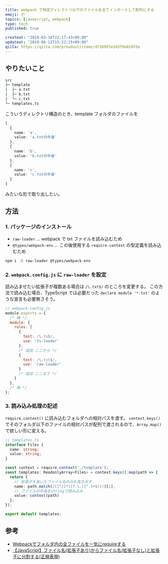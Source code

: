 ```yaml
---
title: webpack で特定ディレクトリ以下のファイルを全てインポートして配列にする
emoji: 📦
topics: [javascript, webpack]
type: tech
published: true

createat: "2019-03-16T22:17:43+09:00"
updateat: "2019-06-12T15:22:15+09:00"
qiita: https://qiita.com/proudust/items/d716957e243f9e019fda
---
```


## やりたいこと

```bash
src
├─ template
|  ├─ a.txt
|  ├─ b.txt
|  └─ c.txt
└─ templates.ts
```

こういうディレクトリ構造のとき、template フォルダのファイルを

```ts
[
  {
    name: 'a',
    value: 'a.txtの中身'
  },
  {
    name: 'b',
    value: 'b.txtの中身'
  },
  {
    name: 'c',
    value: 'c.txtの中身'
  }
]
```

みたいな形で取り出したい。

## 方法

### 1. パッケージのインストール

- `raw-loader` ... webpack で txt ファイルを読み込むため
- `@types/webpack-env` ... この後使用する `require.context` の型定義を読み込むため

```bash
npm i -D raw-loader @types/webpack-env
```

### 2. `webpack.config.js` に `raw-loader` を設定

読み込ませたい拡張子が複数ある場合は `/\.txt$/` のところを変更する。
この方法で読み込む場合、TypeScript では必要だった `declare module '*.txt'` のような宣言も必要無さそう。

```js
// webpack.config.js
module.exports = {
  /* 略 */
  module: {
    rules: [
      {
        test: /\.ts$/,
        use: 'ts-loader'
      },
      /* 追加 ここから */
      {
        test: /\.txt$/,
        use: 'raw-loader'
      }
      /* 追加 ここまで */
    ]
  },
  /* 略 */
};
```

### 3. 読み込み処理の記述

`require.context()` に読み込むフォルダへの相対パスを渡す。
`context.keys()` でそのフォルダ以下のファイルの相対パスが配列で渡されるので、`Array.map()` で欲しい形に変える。

```ts
// templates.ts
interface Files {
  name: string;
  value: string;
}

const context = require.context('./template');
const templates: ReadonlyArray<Files> = context.keys().map(path => {
  return {
    // 拡張子を省いたファイル名のみを抜き出す
    name: path.match(/([^/]*)(?:\.([^.]+$))/)[1],
    // ファイルの中身をstringで読み込み
    value: context(path)
  };
});

export default templates;
```

## 参考

- [Webpackでフォルダ内の全ファイルを一気にrequireする](https://qiita.com/jkr_2255/items/d23e66323857d3189a00)
- [【JavaScript】ファイル名(拡張子あり)からファイル名(拡張子なし)と拡張子に分割する(正規表現)](https://qiita.com/kyoshiro-obj/items/3c59f14b37a0d7b7d59f)
